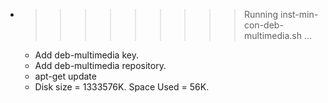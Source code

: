 * >>>>>>>>> Running inst-min-con-deb-multimedia.sh ...
  * Add deb-multimedia key.
  * Add deb-multimedia repository.
  * apt-get update
  * Disk size = 1333576K. Space Used = 56K.

